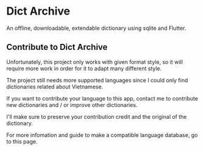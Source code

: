# Dict Archive
An offline, downloadable, extendable dictionary using sqlite and Flutter.

## Contribute to Dict Archive
Unfortunately, this project only works with given format style, so it will require more work in order for it to adapt many different style.

The project still needs more supported languages since I could only find dictionaries related about Vietnamese.

If you want to contribute your language to this app, contact me to contribute new dictionaries and / or improve other dictionaries.

I'll make sure to preserve your contribution credit and the original of the dictionary.

For more infomation and guide to make a compatible language database, go to this page.

